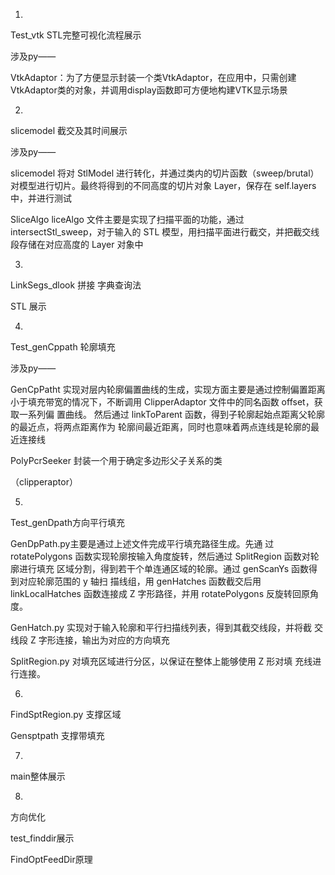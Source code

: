 1.

Test_vtk STL完整可视化流程展示 

涉及py——

VtkAdaptor：为了方便显示封装一个类VtkAdaptor，在应用中，只需创建VtkAdaptor类的对象，并调用display函数即可方便地构建VTK显示场景

2.

slicemodel 截交及其时间展示

涉及py——

slicemodel 将对 StlModel 进行转化，并通过类内的切片函数（sweep/brutal）对模型进行切片。最终将得到的不同高度的切片对象 Layer，保存在 self.layers 中，并进行测试

SliceAlgo liceAlgo 文件主要是实现了扫描平面的功能，通过 intersectStl_sweep，对于输入的 STL 模型，用扫描平面进行截交，并把截交线段存储在对应高度的 Layer 对象中

3.

LinkSegs_dlook 拼接 字典查询法

STL 展示

4.

Test_genCppath 轮廓填充

涉及py——

GenCpPatht 实现对层内轮廓偏置曲线的生成，实现方面主要是通过控制偏置距离小于填充带宽的情况下，不断调用 ClipperAdaptor 文件中的同名函数 offset，获取一系列偏 置曲线。 然后通过 linkToParent 函数，得到子轮廓起始点距离父轮廓的最近点，将两点距离作为 轮廓间最近距离，同时也意味着两点连线是轮廓的最近连接线

PolyPcrSeeker 封装一个用于确定多边形父子关系的类

（clipperaptor）

5.

Test_genDpath方向平行填充

GenDpPath.py主要是通过上述文件完成平行填充路径生成。先通 过 rotatePolygons 函数实现轮廓按输入角度旋转，然后通过 SplitRegion 函数对轮廓进行填充 区域分割，得到若干个单连通区域的轮廓。通过 genScanYs 函数得到对应轮廓范围的 y 轴扫 描线组，用 genHatches 函数截交后用 linkLocalHatches 函数连接成 Z 字形路径，并用 rotatePolygons 反旋转回原角度。

GenHatch.py 实现对于输入轮廓和平行扫描线列表，得到其截交线段，并将截 交线段 Z 字形连接，输出为对应的方向填充

SplitRegion.py 对填充区域进行分区，以保证在整体上能够使用 Z 形对填 充线进行连接。

6.

FindSptRegion.py 支撑区域

Gensptpath 支撑带填充

7.

main整体展示

8.

方向优化

test_finddir展示

FindOptFeedDir原理

